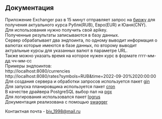 Документация
------------

Приложение Exchanger раз в 15 минут отправляет запрос на [биржу](https://exchangeratesapi.io/) для получения актуального курса Рубля(RUB), Евро(EUR) и Юаня(CNY).  
Для использования нужно получить свой apikey.  
Полученные результаты записываются в базу данных.  
Сервер обрабатывает два эндпоинта, по одному выводит информация о валютах которые имеются в базе данных, по второму выводит актуальные курсы для указанных валют в параметре URL.  
Также можно указать время на которое нужен курс в формате гггг-мм-дд чч-мм-сс  
Примеры эндпоинтов:  
http://localhost:8080/currencies  
http://localhost:8080/rates?symbols=RUB&time=2022-09-20%2020:00:00  
Для создания сервера и обработки запросов используется пакет [gin](https://github.com/gin-gonic/gin)  
Для запуска планировщика используется пакет [cron](https://github.com/robfig/cron)  
В качестве драйвера PostgreSQL выбор пал на [pgx](https://github.com/jackc/pgx)  
Для логирования использовался пакет [logrus]("github.com/sirupsen/logrus")  
Документация реализована с помощью [swagger](https://github.com/swaggo/swag)  
  
Контактная почта - biv_1998@mail.ru